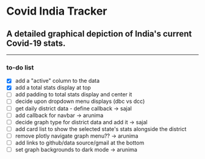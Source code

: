 # Covid India Tracker
 
## A detailed graphical depiction of India's current Covid-19 stats.
---
### to-do list
- [x] add a "active" column to the data
- [x] add a total stats display at top
- [ ] add padding to total stats display and center it
- [ ] decide upon dropdown menu displays (dbc vs dcc)
- [ ] get daily district data - define callback   -> sajal
- [ ] add callback for navbar     -> arunima
- [ ] decide graph type for district data and add it   -> sajal
- [ ] add card list to show the selected state's stats alongside the district
- [ ] remove plotly navigate graph menu??   -> arunima
- [ ] add links to github/data source/gmail at the bottom
- [ ] set graph backgrounds to dark mode   -> arunima

